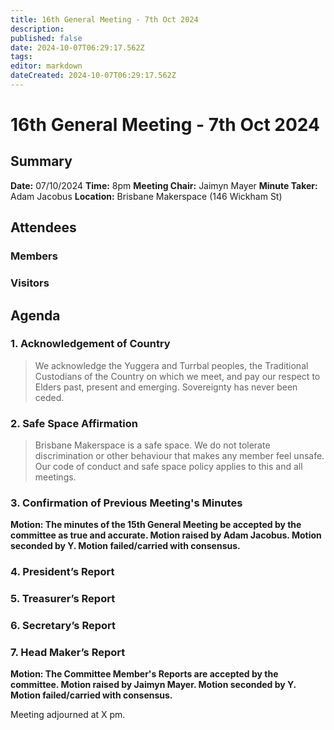 ```yaml
---
title: 16th General Meeting - 7th Oct 2024
description: 
published: false
date: 2024-10-07T06:29:17.562Z
tags: 
editor: markdown
dateCreated: 2024-10-07T06:29:17.562Z
---
```


# 16th General Meeting - 7th Oct 2024
## Summary
**Date:** 07/10/2024 
**Time:** 8pm
**Meeting Chair:** Jaimyn Mayer
**Minute Taker:** Adam Jacobus
**Location:** Brisbane Makerspace (146 Wickham St)

## Attendees
### Members

### Visitors


## Agenda

### 1. Acknowledgement of Country

> We acknowledge the Yuggera and Turrbal peoples, the Traditional Custodians of the Country on which we meet, and pay our respect to Elders past, present and emerging. Sovereignty has never been ceded.

### 2. Safe Space Affirmation
> Brisbane Makerspace is a safe space. We do not tolerate discrimination or other behaviour that makes any member feel unsafe. Our code of conduct and safe space policy applies to this and all meetings.

### 3. Confirmation of Previous Meeting's Minutes

**Motion: The minutes of the 15th General Meeting be accepted by the committee as true and accurate. Motion raised by Adam Jacobus. Motion seconded by Y. Motion failed/carried with consensus.**

### 4. President’s Report


### 5. Treasurer’s Report


### 6. Secretary’s Report


### 7. Head Maker’s Report

**Motion: The Committee Member's Reports are accepted by the committee. Motion raised by Jaimyn Mayer. Motion seconded by Y. Motion failed/carried with consensus.**

Meeting adjourned at X pm.